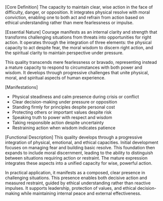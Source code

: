 [Core Definition]
The capacity to maintain clear, wise action in the face of difficulty, danger, or opposition. It integrates physical resolve with moral conviction, enabling one to both act and refrain from action based on ethical understanding rather than mere fearlessness or impulse.

[Essential Nature]
Courage manifests as an internal clarity and strength that transforms challenging situations from threats into opportunities for right action. It operates through the integration of three elements: the physical capacity to act despite fear, the moral wisdom to discern right action, and the spiritual clarity to maintain perspective under pressure.

This quality transcends mere fearlessness or bravado, representing instead a mature capacity to respond to circumstances with both power and wisdom. It develops through progressive challenges that unite physical, moral, and spiritual aspects of human experience.

[Manifestations]
- Physical steadiness and calm presence during crisis or conflict
- Clear decision-making under pressure or opposition
- Standing firmly for principles despite personal cost
- Protecting others or important values despite risk
- Speaking truth to power with respect and wisdom
- Taking responsible action despite uncertainty
- Restraining action when wisdom indicates patience

[Functional Description]
This quality develops through a progressive integration of physical, emotional, and ethical capacities. Initial development focuses on managing fear and building basic resolve. This foundation then expands to include moral discernment, leading to the ability to distinguish between situations requiring action or restraint. The mature expression integrates these aspects into a unified capacity for wise, powerful action.

In practical application, it manifests as a composed, clear presence in challenging situations. This presence enables both decisive action and measured restraint, guided by ethical understanding rather than reactive impulses. It supports leadership, protection of values, and ethical decision-making while maintaining internal peace and external effectiveness.